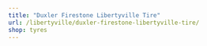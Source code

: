 ```yaml
---
title: "Duxler Firestone Libertyville Tire"
url: /libertyville/duxler-firestone-libertyville-tire/
shop: tyres
---
```

